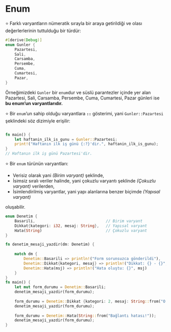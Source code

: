 # Enum
⭐️ Farklı varyantların nümeratik sırayla bir araya getirildiği ve olası değerlerlerinin tuttulduğu bir türdür:

```Rust
#[derive(Debug)]
enum Gunler {
    Pazartesi,
    Sali,
    Carsamba,
    Persembe,
    Cuma,
    Cumartesi,
    Pazar,
}
````

Örneğimizdeki `Gunler` bir `enum`dur ve süslü parantezler içinde yer alan Pazartesi, Sali, Carsamba, Persembe, Cuma, Cumartesi, Pazar günleri ise **bu enum’un varyantlarıdır.**

⭐️ Bir `enum`’un sahip olduğu varyantlara **`::`** gösterimi, yani `Gunler::Pazartesi` şeklindeki söz dizimiyle erişilir:  

```Rust

fn main() {
    let haftanin_ilk_is_gunu = Gunler::Pazartesi;
    print!("Haftanın ilk iş günü {:?}'dir.", haftanin_ilk_is_gunu);
}
// Haftanın ilk iş günü Pazartesi'dir.
````

⭐️ Bir `enum` türünün varyantları:
  
  - Verisiz olarak yani *(Birim varyant)* şeklinde,
  - İsimsiz sıralı veriler halinde, yani çokuzlu varyantı şeklinde *(Çokuzlu varyant)* verilerden,
  - İsimlendirilmiş varyantlar, yani yapı alanlarına benzer biçimde *(Yapısal varyant)*

oluşabilir. 

```Rust
enum Denetim {
    Basarili,                               // Birim varyant
    Dikkat{kategori: i32, mesaj: String},   // Yapısal varyant
    Hata(String)                            // Çokuzlu varyant
}

fn denetim_mesaji_yazdir(dm: Denetim) {
    
    match dm {
        Denetim::Basarili => println!("Form sorunsuzca gönderildi"),
        Denetim::Dikkat{kategori, mesaj} => println!("Dikkat: {} - {}", kategori, mesaj),
        Denetim::Hata(msj) => println!("Hata oluştu: {}", msj)
    }
}
fn main() {
    let mut form_durumu = Denetim::Basarili;
    denetim_mesaji_yazdir(form_durumu);
    
    form_durumu = Denetim::Dikkat {kategori: 2, mesaj: String::from("O alan doldurulacak!")};
    denetim_mesaji_yazdir(form_durumu);
    
    form_durumu = Denetim::Hata(String::from("Bağlantı hatası!"));
    denetim_mesaji_yazdir(form_durumu);
}
````
